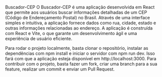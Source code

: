 Buscador-CEP
O Buscador-CEP é uma aplicação desenvolvida em React que permite aos usuários buscar informações detalhadas de um CEP (Código de Endereçamento Postal) no Brasil. Através de uma interface simples e intuitiva, a aplicação fornece dados como rua, cidade, estado e outras informações relacionadas ao endereço. A aplicação é construída com React e Vite, o que garante um desenvolvimento ágil e uma experiência de usuário eficiente.

Para rodar o projeto localmente, basta clonar o repositório, instalar as dependências com npm install e iniciar o servidor com npm run dev. Isso fará com que a aplicação esteja disponível em http://localhost:3000. Para contribuir com o projeto, basta fazer um fork, criar uma branch para a sua feature, realizar um commit e enviar um Pull Request.
